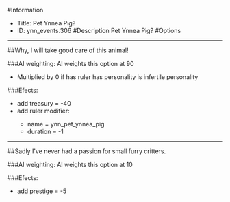 #Information
 - Title: Pet Ynnea Pig?
 - ID: ynn_events.306
#Description
Pet Ynnea Pig?
#Options

___
##Why, I will take good care of this animal!

###AI weighting:
AI weights this option at 90
 - Multiplied by 0 if has ruler has personality is infertile personality


###Efects:<ul><li>add treasury = -40</li><li>add ruler modifier:</li><ul><li>name = ynn_pet_ynnea_pig</li><li>duration = -1</li></ul></ul>

___
##Sadly I've never had a passion for small furry critters.

###AI weighting:
AI weights this option at 10


###Efects:<ul><li>add prestige = -5</li></ul>
